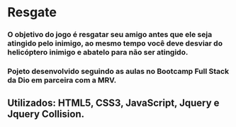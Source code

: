 # Resgate

### O objetivo do jogo é resgatar seu amigo antes que ele seja atingido pelo inimigo, ao mesmo tempo você deve desviar do helicóptero inimigo e abatelo para não ser atingido.

### Pojeto desenvolvido seguindo as aulas no Bootcamp Full Stack da Dio em parceira com a MRV.

## Utilizados: HTML5, CSS3, JavaScript, Jquery e Jquery Collision.
